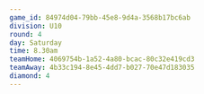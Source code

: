 ```yaml
---
game_id: 84974d04-79bb-45e8-9d4a-3568b17bc6ab
division: U10
round: 4
day: Saturday
time: 8.30am
teamHome: 4069754b-1a52-4a80-bcac-80c32e419cd3
teamAway: 4b33c194-8e45-4dd7-b027-70e47d183035
diamond: 4
---
```

